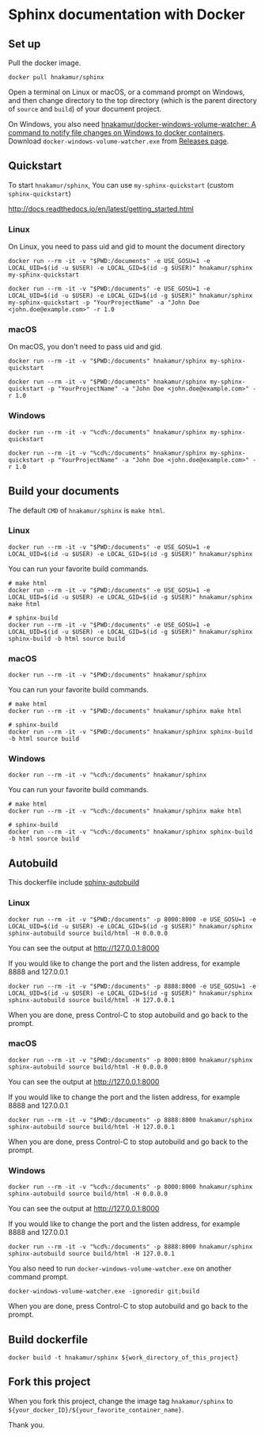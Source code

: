 # Sphinx documentation with Docker

## Set up

Pull the docker image.

```
docker pull hnakamur/sphinx
```

Open a terminal on Linux or macOS, or a command prompt on Windows, and then change directory to the top directory (which is the parent directory of `source` and `build`) of your document project.

On Windows, you also need [hnakamur/docker-windows-volume-watcher: A command to notify file changes on Windows to docker containers](https://github.com/hnakamur/docker-windows-volume-watcher). Download `docker-windows-volume-watcher.exe` from [Releases page](https://github.com/hnakamur/docker-windows-volume-watcher/releases).

## Quickstart

To start `hnakamur/sphinx`, You can use `my-sphinx-quickstart` (custom `sphinx-quickstart`)

http://docs.readthedocs.io/en/latest/getting_started.html

### Linux

On Linux, you need to pass uid and gid to mount the document directory

```
docker run --rm -it -v "$PWD:/documents" -e USE_GOSU=1 -e LOCAL_UID=$(id -u $USER) -e LOCAL_GID=$(id -g $USER)" hnakamur/sphinx my-sphinx-quickstart
```

```
docker run --rm -it -v "$PWD:/documents" -e USE_GOSU=1 -e LOCAL_UID=$(id -u $USER) -e LOCAL_GID=$(id -g $USER)" hnakamur/sphinx my-sphinx-quickstart -p "YourProjectName" -a "John Doe <john.doe@example.com>" -r 1.0
```

### macOS

On macOS, you don't need to pass uid and gid.

```
docker run --rm -it -v "$PWD:/documents" hnakamur/sphinx my-sphinx-quickstart
```

```
docker run --rm -it -v "$PWD:/documents" hnakamur/sphinx my-sphinx-quickstart -p "YourProjectName" -a "John Doe <john.doe@example.com>" -r 1.0
```

### Windows

```
docker run --rm -it -v "%cd%:/documents" hnakamur/sphinx my-sphinx-quickstart
```

```
docker run --rm -it -v "%cd%:/documents" hnakamur/sphinx my-sphinx-quickstart -p "YourProjectName" -a "John Doe <john.doe@example.com>" -r 1.0
```

## Build your documents

The default `CMD` of `hnakamur/sphinx` is `make html`.

### Linux

```
docker run --rm -it -v "$PWD:/documents" -e USE_GOSU=1 -e LOCAL_UID=$(id -u $USER) -e LOCAL_GID=$(id -g $USER)" hnakamur/sphinx
```

You can run your favorite build commands.

```
# make html
docker run --rm -it -v "$PWD:/documents" -e USE_GOSU=1 -e LOCAL_UID=$(id -u $USER) -e LOCAL_GID=$(id -g $USER)" hnakamur/sphinx make html

# sphinx-build
docker run --rm -it -v "$PWD:/documents" -e USE_GOSU=1 -e LOCAL_UID=$(id -u $USER) -e LOCAL_GID=$(id -g $USER)" hnakamur/sphinx sphinx-build -b html source build
```

### macOS

```
docker run --rm -it -v "$PWD:/documents" hnakamur/sphinx
```

You can run your favorite build commands.

```
# make html
docker run --rm -it -v "$PWD:/documents" hnakamur/sphinx make html

# sphinx-build
docker run --rm -it -v "$PWD:/documents" hnakamur/sphinx sphinx-build -b html source build
```

### Windows

```
docker run --rm -it -v "%cd%:/documents" hnakamur/sphinx
```

You can run your favorite build commands.

```
# make html
docker run --rm -it -v "%cd%:/documents" hnakamur/sphinx make html

# sphinx-build
docker run --rm -it -v "%cd%:/documents" hnakamur/sphinx sphinx-build -b html source build
```

## Autobuild

This dockerfile include [sphinx-autobuild](https://github.com/GaretJax/sphinx-autobuild)

### Linux

```
docker run --rm -it -v "$PWD:/documents" -p 8000:8000 -e USE_GOSU=1 -e LOCAL_UID=$(id -u $USER) -e LOCAL_GID=$(id -g $USER)" hnakamur/sphinx sphinx-autobuild source build/html -H 0.0.0.0
```

You can see the output at http://127.0.0.1:8000

If you would like to change the port and the listen address, for example 8888 and 127.0.0.1

```
docker run --rm -it -v "$PWD:/documents" -p 8888:8000 -e USE_GOSU=1 -e LOCAL_UID=$(id -u $USER) -e LOCAL_GID=$(id -g $USER)" hnakamur/sphinx sphinx-autobuild source build/html -H 127.0.0.1
```

When you are done, press Control-C to stop autobuild and go back to the prompt.

### macOS

```
docker run --rm -it -v "$PWD:/documents" -p 8000:8000 hnakamur/sphinx sphinx-autobuild source build/html -H 0.0.0.0
```

You can see the output at http://127.0.0.1:8000

If you would like to change the port and the listen address, for example 8888 and 127.0.0.1

```
docker run --rm -it -v "$PWD:/documents" -p 8888:8000 hnakamur/sphinx sphinx-autobuild source build/html -H 127.0.0.1
```

When you are done, press Control-C to stop autobuild and go back to the prompt.

### Windows

```
docker run --rm -it -v "%cd%:/documents" -p 8000:8000 hnakamur/sphinx sphinx-autobuild source build/html -H 0.0.0.0
```

You can see the output at http://127.0.0.1:8000

If you would like to change the port and the listen address, for example 8888 and 127.0.0.1

```
docker run --rm -it -v "%cd%:/documents" -p 8888:8000 hnakamur/sphinx sphinx-autobuild source build/html -H 127.0.0.1
```

You also need to run `docker-windows-volume-watcher.exe` on another command prompt.

```
docker-windows-volume-watcher.exe -ignoredir git;build
```

When you are done, press Control-C to stop autobuild and go back to the prompt.


## Build dockerfile

```
docker build -t hnakamur/sphinx ${work_directory_of_this_project}
```

## Fork this project

When you fork this project, change the image tag `hnakamur/sphinx` to
`${your_docker_ID}/${your_favorite_container_name}`.

Thank you.
